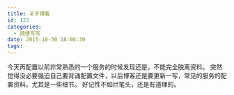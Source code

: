 ```yaml
---
title: 关于博客
id: 122
categories:
  - 随便写写
date: 2015-10-30 18:06:30
tags:
---
```


今天再配置以前非常熟悉的一个服务的时候发现还是，不能完全脱离资料。
突然觉得没必要强迫自己要背诵配置文件，以后博客还是要更新一写，常见的服务的配置资料，尤其是一些细节。
好记性不如烂笔头，还是有道理的。